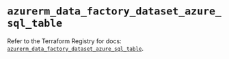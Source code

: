 # `azurerm_data_factory_dataset_azure_sql_table`

Refer to the Terraform Registry for docs: [`azurerm_data_factory_dataset_azure_sql_table`](https://registry.terraform.io/providers/hashicorp/azurerm/3.111.0/docs/resources/data_factory_dataset_azure_sql_table).

